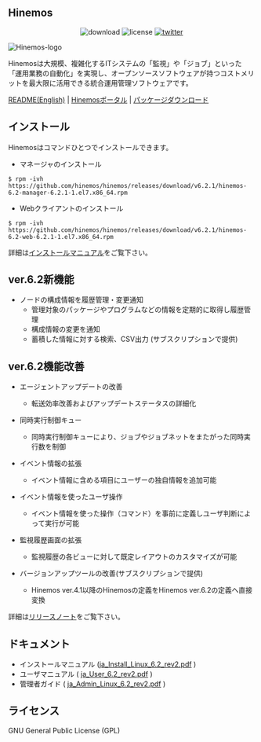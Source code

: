 ## Hinemos

<p align="center">
	<img alt="download" src="https://img.shields.io/github/downloads/hinemos/hinemos/total.svg"/>
	<img alt="license" src="https://img.shields.io/badge/license-GPL-blue.svg"/>
	<a href=https://twitter.com/Hinemos_INFO>
		<img alt="twitter" src="https://img.shields.io/twitter/follow/Hinemos_INFO.svg?style=social&label=Follow&maxAge=2592000"/>
	</a>
</p>

![Hinemos-logo](http://www.hinemos.info/files/images/HinemosLogo.png)

Hinemosは大規模、複雑化するITシステムの「監視」や「ジョブ」といった「運用業務の自動化」を実現し、オープンソースソフトウェアが持つコストメリットを最大限に活用できる統合運用管理ソフトウェアです。

[README(English)](README.md) | [Hinemosポータル](http://www.hinemos.info/) | [パッケージダウンロード](https://github.com/hinemos/hinemos/releases/tag/v6.2.1#packages)

## インストール

Hinemosはコマンドひとつでインストールできます。

- マネージャのインストール

```$ rpm -ivh https://github.com/hinemos/hinemos/releases/download/v6.2.1/hinemos-6.2-manager-6.2.1-1.el7.x86_64.rpm```

- Webクライアントのインストール

```$ rpm -ivh https://github.com/hinemos/hinemos/releases/download/v6.2.1/hinemos-6.2-web-6.2.1-1.el7.x86_64.rpm```

詳細は[インストールマニュアル](https://github.com/hinemos/hinemos/releases/download/v6.2.1/ja_Install_Linux_6.2_rev2.pdf)をご覧下さい。

## ver.6.2新機能

- ノードの構成情報を履歴管理・変更通知
	- 管理対象のパッケージやプログラムなどの情報を定期的に取得し履歴管理
	- 構成情報の変更を通知
	- 蓄積した情報に対する検索、CSV出力 (サブスクリプションで提供)

## ver.6.2機能改善

- エージェントアップデートの改善
	- 転送効率改善およびアップデートステータスの詳細化

- 同時実行制御キュー
	- 同時実行制御キューにより、ジョブやジョブネットをまたがった同時実行数を制御
	
- イベント情報の拡張
	- イベント情報に含める項目にユーザーの独自情報を追加可能

- イベント情報を使ったユーザ操作
	- イベント情報を使った操作（コマンド）を事前に定義しユーザ判断によって実行が可能

- 監視履歴画面の拡張
	- 監視履歴の各ビューに対して既定レイアウトのカスタマイズが可能

- バージョンアップツールの改善(サブスクリプションで提供)
	- Hinemos ver.4.1以降のHinemosの定義をHinemos ver.6.2の定義へ直接変換


詳細は[リリースノート](https://github.com/hinemos/hinemos/releases)をご覧下さい。

## ドキュメント

- インストールマニュアル ([ja_Install_Linux_6.2_rev2.pdf](https://github.com/hinemos/hinemos/releases/download/v6.2.1/ja_Install_Linux_6.2_rev2.pdf) )
- ユーザマニュアル ( [ja_User_6.2_rev2.pdf](https://github.com/hinemos/hinemos/releases/download/v6.2.1/ja_User_6.2_rev2.pdf) )
- 管理者ガイド ( [ja_Admin_Linux_6.2_rev2.pdf](https://github.com/hinemos/hinemos/releases/download/v6.2.1/ja_Admin_Linux_6.2_rev2.pdf) )

## ライセンス

GNU General Public License (GPL)

